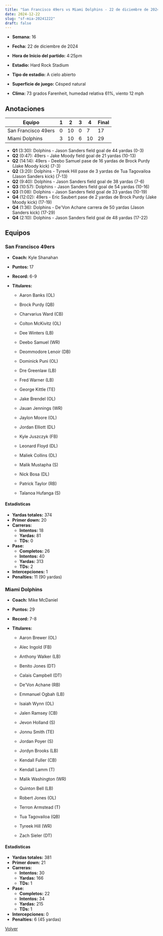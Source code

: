 ```yaml
---
title: "San Francisco 49ers vs Miami Dolphins - 22 de diciembre de 2024"
date: 2024-12-22
slug: "sf-mia-20241222"
draft: false
---
```


* **Semana:** 16
* **Fecha:** 22 de diciembre de 2024

* **Hora de Inicio del partido:** 4:25pm
* **Estadio:** Hard Rock Stadium
* **Tipo de estadio:** A cielo abierto
* **Superficie de juego:** Césped natural
* **Clima:** 73 grados Farenheit, humedad relativa 61%, viento 12 mph





## Anotaciones
| Equipo | 1 | 2 | 3 | 4 | Final |
|--------|---|---|---|---|-------|
| San Francisco 49ers  | 0 | 10 | 0 | 7  | 17 |
| Miami Dolphins  | 3 | 10 | 6 | 10  | 29 |
* **Q1** (3:30): Dolphins - Jason Sanders field goal de 44 yardas (0-3)
* **Q2** (0:47): 49ers - Jake Moody field goal de 21 yardas (10-13)
* **Q2** (14:14): 49ers - Deebo Samuel pase de 16 yardas de Brock Purdy (Jake Moody kick) (7-3)
* **Q2** (3:20): Dolphins - Tyreek Hill pase de 3 yardas de Tua Tagovailoa (Jason Sanders kick) (7-13)
* **Q2** (9:40): Dolphins - Jason Sanders field goal de 38 yardas (7-6)
* **Q3** (10:57): Dolphins - Jason Sanders field goal de 54 yardas (10-16)
* **Q3** (1:08): Dolphins - Jason Sanders field goal de 33 yardas (10-19)
* **Q4** (12:02): 49ers - Eric Saubert pase de 2 yardas de Brock Purdy (Jake Moody kick) (17-19)
* **Q4** (1:36): Dolphins - De'Von Achane carrera de 50 yardas (Jason Sanders kick) (17-29)
* **Q4** (2:10): Dolphins - Jason Sanders field goal de 48 yardas (17-22)


## Equipos


### San Francisco 49ers
* **Coach:** Kyle Shanahan
* **Puntos:** 17
* **Record:** 6-9
* **Titulares:** 

  * Aaron Banks (OL) 

  * Brock Purdy (QB) 

  * Charvarius Ward (CB) 

  * Colton McKivitz (OL) 

  * Dee Winters (LB) 

  * Deebo Samuel (WR) 

  * Deommodore Lenoir (DB) 

  * Dominick Puni (OL) 

  * Dre Greenlaw (LB) 

  * Fred Warner (LB) 

  * George Kittle (TE) 

  * Jake Brendel (OL) 

  * Jauan Jennings (WR) 

  * Jaylon Moore (OL) 

  * Jordan Elliott (DL) 

  * Kyle Juszczyk (FB) 

  * Leonard Floyd (DL) 

  * Maliek Collins (DL) 

  * Malik Mustapha (S) 

  * Nick Bosa (DL) 

  * Patrick Taylor (RB) 

  * Talanoa Hufanga (S) 

#### Estadísticas
* **Yardas totales:** 374
* **Primer down:** 20
* **Carreras:**
  * **Intentos:** 18
  * **Yardas:** 81
  * **TDs:** 0
* **Pase:**
  * **Completos:** 26
  * **Intentos:** 40
  * **Yardas:** 313
  * **TDs:** 2
* **Intercepciones:** 1
* **Penalties:** 11 (90 yardas)

### Miami Dolphins
* **Coach:** Mike McDaniel
* **Puntos:** 29
* **Record:** 7-8
* **Titulares:** 

  * Aaron Brewer (OL) 

  * Alec Ingold (FB) 

  * Anthony Walker (LB) 

  * Benito Jones (DT) 

  * Calais Campbell (DT) 

  * De'Von Achane (RB) 

  * Emmanuel Ogbah (LB) 

  * Isaiah Wynn (OL) 

  * Jalen Ramsey (CB) 

  * Jevon Holland (S) 

  * Jonnu Smith (TE) 

  * Jordan Poyer (S) 

  * Jordyn Brooks (LB) 

  * Kendall Fuller (CB) 

  * Kendall Lamm (T) 

  * Malik Washington (WR) 

  * Quinton Bell (LB) 

  * Robert Jones (OL) 

  * Terron Armstead (T) 

  * Tua Tagovailoa (QB) 

  * Tyreek Hill (WR) 

  * Zach Sieler (DT) 

#### Estadísticas
* **Yardas totales:** 381
* **Primer down:** 21
* **Carreras:**
  * **Intentos:** 30
  * **Yardas:** 166
  * **TDs:** 1
* **Pase:**
  * **Completos:** 22
  * **Intentos:** 34
  * **Yardas:** 215
  * **TDs:** 1
* **Intercepciones:** 0
* **Penalties:** 6 (45 yardas)


[Volver](/historia/2024)
